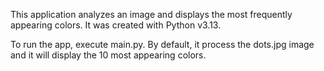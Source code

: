 This application analyzes an image and displays the most frequently appearing colors. It was created with Python v3.13.

To run the app, execute main.py. By default, it process the dots.jpg image and it will display the 10 most appearing colors.
